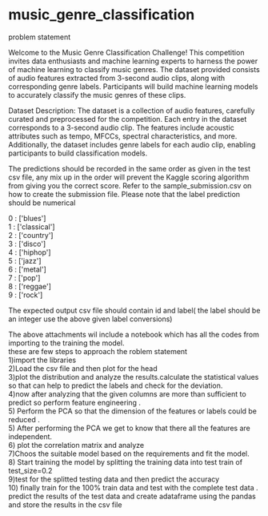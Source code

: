 # music_genre_classification

problem statement 

Welcome to the Music Genre Classification Challenge! This competition invites data enthusiasts and machine learning experts to harness the power of machine learning to classify music genres. The dataset provided consists of audio features extracted from 3-second audio clips, along with corresponding genre labels. Participants will build machine learning models to accurately classify the music genres of these clips.

Dataset Description:
The dataset is a collection of audio features, carefully curated and preprocessed for the competition. Each entry in the dataset corresponds to a 3-second audio clip. The features include acoustic attributes such as tempo, MFCCs, spectral characteristics, and more. Additionally, the dataset includes genre labels for each audio clip, enabling participants to build classification models.

The predictions should be recorded in the same order as given in the test csv file, any mix up in the order will prevent the Kaggle scoring algorithm from giving you the correct score. Refer to the sample_submission.csv on how to create the submission file. Please note that the label prediction should be numerical

0 :  ['blues']<br/>
1 :  ['classical'] <br/>
2 :  ['country']<br/>
3 :  ['disco']<br/>
4 :  ['hiphop']<br/>
5 :  ['jazz']<br/>
6 :  ['metal']<br/>
7 :  ['pop']<br/>
8 :  ['reggae']<br/>
9 :  ['rock']<br/>

The expected output csv file should contain id and label( the label should be an integer  use the above given label conversions)

The above attachments wil include a notebook which has all the codes from importing to the training the model.
<br/>
these are few steps to approach the roblem statement<br/>
1)import the libraries<br/>
2)Load the csv file and then plot for the head <br/>
3)plot the distribution and analyze the results.calculate the statistical values so that can help to predict the labels and check for the deviation. <br/>
4)now after analyzing that the given columns are more than sufficient to predict so perform feature engineering . <br/>
5) Perform the PCA so that the dimension of the features or labels could be reduced . <br/>
5) After performing the PCA we get to know that there all the features are independent.<br/>
6) plot the correlation matrix and analyze<br/>
7)Choos the suitable model based on the requirements and  fit the model. <br/>
8) Start training the model by splitting the training data into test train of test_size=0.2 </br>
9)test for the splitted testing data and then  predict the accuracy<br/>
10) finally train for the 100% train data and test with the complete test data . predict the results of the test data and create adataframe using the pandas and store the results in the csv file


